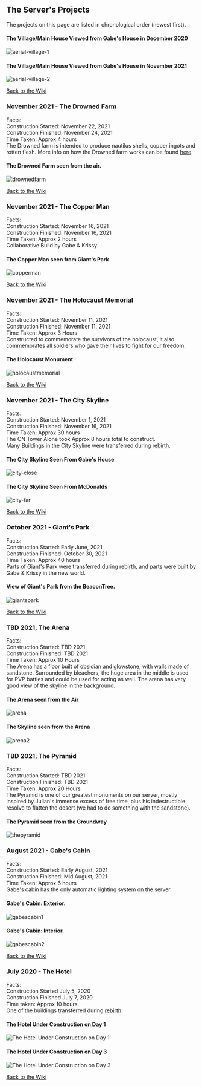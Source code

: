 

## The Server's Projects
The projects on this page are listed in chronological order (newest first).  
#### The Village/Main House Viewed from Gabe's House in December 2020
![aerial-village-1](/MinecraftServer/assets/images/projectimages/aerial-village-1.png)

#### The Village/Main House Viewed from Gabe's House in November 2021
![aerial-village-2](/MinecraftServer/assets/images/projectimages/aerial-village-2.png)

[Back to the Wiki](/MinecraftServer/wiki)

### November 2021 - The Drowned Farm

Facts:  
Construction Started: November 22, 2021  
Construction Finished: November 24, 2021  
Time Taken: Approx 4 hours  
The Drowned farm is intended to produce nautilus shells, copper ingots and rotten flesh. 
More info on how the Drowned farm works can be found [here](/MinecraftServer/wiki/project-info/drownedfarm).

#### The Drowned Farm seen from the air.
![drownedfarm](/MinecraftServer/assets/images/projectimages/drownedfarm.png)

[Back to the Wiki](/MinecraftServer/wiki)

### November 2021 - The Copper Man

Facts:  
Construction Started: November 16, 2021  
Construction Finished: November 16, 2021  
Time Taken: Approx 2 hours  
Collaborative Build by Gabe & Krissy  

#### The Copper Man seen from Giant's Park  
![copperman](/MinecraftServer/assets/images/projectimages/copperman.png)  


[Back to the Wiki](/MinecraftServer/wiki)

### November 2021 - The Holocaust Memorial

Facts:  
Construction Started: November 11, 2021  
Construction Finished: November 11, 2021  
Time Taken: Approx 3 Hours  
Constructed to commemorate the survivors of the holocaust, it also commemorates all soldiers who gave their lives to fight for our freedom.  

#### The Holocaust Monument
![holocaustmemorial](/MinecraftServer/assets/images/projectimages/holocaustmem.png)  

[Back to the Wiki](/MinecraftServer/wiki)  

### November 2021 - The City Skyline

Facts:  
Construction Started: November 1, 2021  
Construction Finished: November 16, 2021  
Time Taken: Approx 30 hours  
The CN Tower Alone took Approx 8 hours total to construct.  
Many Buildings in the City Skyline were transferred during [rebirth](/MinecraftServer/wiki/origin-story#rebirth).  

#### The City Skyline Seen From Gabe's House
![city-close](/MinecraftServer/assets/images/projectimages/city-close.png)

#### The City Skyline Seen From McDonalds
![city-far](/MinecraftServer/assets/images/projectimages/city-far.png)

[Back to the Wiki](/MinecraftServer/wiki)


### October 2021 - Giant's Park

Facts:  
Construction Started: Early June, 2021  
Construction Finished: October 30, 2021  
Time Taken: Approx 40 hours  
Parts of Giant's Park were transferred during [rebirth](/MinecraftServer/wiki/origin-story#rebirth), and parts were built by Gabe & Krissy in the new world.  

#### View of Giant's Park from the BeaconTree.
![giantspark](/MinecraftServer/assets/images/projectimages/giantspark.png)

[Back to the Wiki](/MinecraftServer/wiki)

### TBD 2021, The Arena

Facts:  
Construction Started: TBD 2021  
Construction Finished: TBD 2021  
Time Taken: Approx 10 Hours  
The Arena has a floor built of obsidian and glowstone, with walls made of sandstone. Surrounded by bleachers, the huge area in the middle is used for PVP battles and could be used for acting as well. The arena has very good view of the skyline in the background.  

#### The Arena seen from the Air
![arena](/MinecraftServer/assets/images/projectimages/arena.png)  

#### The Skyline seen from the Arena
![arena2](/MinecraftServer/assets/images/projectimages/arena2.png)  


### TBD 2021, The Pyramid

Facts:  
Construction Started: TBD 2021  
Construction Finished: TBD 2021  
Time Taken: Approx 20 Hours  
The Pyramid is one of our greatest monuments on our server, mostly inspired by Julian's immense excess of free time, plus his indestructible resolve to flatten the desert (we had to do something with the sandstone).  

#### The Pyramid seen from the Groundway
![thepyramid](/MinecraftServer/assets/images/projectimages/thepyramid.png)  

### August 2021 - Gabe's Cabin

Facts:  
Construction Started: Early August, 2021  
Construction Finished: Mid August, 2021  
Time Taken: Approx 6 hours  
Gabe's cabin has the only automatic lighting system on the server.

#### Gabe's Cabin: Exterior.
![gabescabin1](/MinecraftServer/assets/images/projectimages/gabescabin1.png)

#### Gabe's Cabin: Interior.
![gabescabin2](/MinecraftServer/assets/images/projectimages/gabescabin2.png)

[Back to the Wiki](/MinecraftServer/wiki)


### July 2020 - The Hotel
Facts:  
Construction Started July 5, 2020  
Construction Finished July 7, 2020  
Time taken: Approx 10 hours.  
One of the buildings transferred during [rebirth](/MinecraftServer/wiki/origin-story#rebirth).
#### The Hotel Under Construction on Day 1
![The Hotel Under Construction on Day 1](/MinecraftServer/assets/images/projectimages/hotel-construct-1.png)

#### The Hotel Under Construction on Day 3
![The Hotel Under Construction on Day 3](/MinecraftServer/assets/images/projectimages/hotel-construct-2.png)

[Back to the Wiki](/MinecraftServer/wiki)



